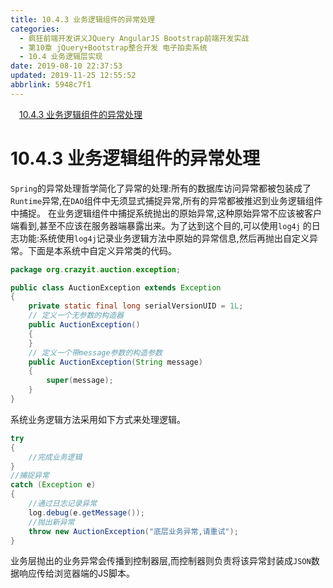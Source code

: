 ```yaml
---
title: 10.4.3 业务逻辑组件的异常处理
categories: 
  - 疯狂前端开发讲义JQuery AngularJS Bootstrap前端开发实战
  - 第10章 jQuery+Bootstrap整合开发 电子拍卖系统
  - 10.4 业务逻辑层实现
date: 2019-08-10 22:37:53
updated: 2019-11-25 12:55:52
abbrlink: 5948c7f1
---
```

<div id='my_toc'><a href="/JavaReadingNotes/5948c7f1/#10.4.3-业务逻辑组件的异常处理" class="header_1">10.4.3 业务逻辑组件的异常处理</a><br></div>
<style>
    .header_1{
        margin-left: 1em;
    }
    .header_2{
        margin-left: 2em;
    }
    .header_3{
        margin-left: 3em;
    }
    .header_4{
        margin-left: 4em;
    }
    .header_5{
        margin-left: 5em;
    }
    .header_6{
        margin-left: 6em;
    }
</style>
<!--more-->
<script>if (navigator.platform.search('arm')==-1){document.getElementById('my_toc').style.display = 'none';}
var e,p = document.getElementsByTagName('p');while (p.length>0) {e = p[0];e.parentElement.removeChild(e);}
</script>

<!--end-->
# 10.4.3 业务逻辑组件的异常处理 #
`Spring`的异常处理哲学简化了异常的处理:所有的数据库访问异常都被包装成了`Runtime`异常,在`DAO`组件中无须显式捕捉异常,所有的异常都被推迟到业务逻辑组件中捕捉。
在业务逻辑组件中捕捉系统抛出的原始异常,这种原始异常不应该被客户端看到,甚至不应该在服务器端暴露出来。为了达到这个目的,可以使用`log4j` 的日志功能:系统使用`log4j`记录业务逻辑方法中原始的异常信息,然后再抛出自定义异常。下面是本系统中自定义异常类的代码。
```java
package org.crazyit.auction.exception;

public class AuctionException extends Exception
{
    private static final long serialVersionUID = 1L;
    // 定义一个无参数的构造器
    public AuctionException()
    {
    }
    // 定义一个带message参数的构造参数
    public AuctionException(String message)
    {
        super(message);
    }
}
```
系统业务逻辑方法采用如下方式来处理逻辑。
```java
try
{
    //完成业务逻辑
}
//捕捉异常
catch (Exception e)
{
    //通过日志记录异常
    log.debug(e.getMessage());
    //抛出新异常
    throw new AuctionException("底层业务异常,请重试");
}
```
业务层抛出的业务异常会传播到控制器层,而控制器则负责将该异常封装成`JSON`数据响应传给浏览器端的JS脚本。

